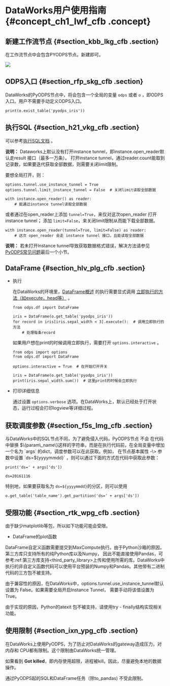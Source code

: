 # DataWorks用户使用指南 {#concept_ch1_lwf_cfb .concept}

## 新建工作流节点 {#section_kbb_lkg_cfb .section}

在工作流节点中会包含PYODPS节点。新建即可。

![](http://static-aliyun-doc.oss-cn-hangzhou.aliyuncs.com/assets/img/21169/153914349711645_zh-CN.png)

## ODPS入口 {#section_rfp_skg_cfb .section}

DataWorks的PyODPS节点中，将会包含一个全局的变量 `odps` 或者 `o` ，即ODPS入口。用户不需要手动定义ODPS入口。

```
print(o.exist_table('pyodps_iris'))
```

## 执行SQL {#section_h21_vkg_cfb .section}

可以参考[执行SQL文档](cn.zh-CN/用户指南/PyODPS/基本操作/SQL.md#) 。

**说明：** Dataworks上默认没有打开instance tunnel，即instance.open\_reader默认走result 接口（最多一万条）。 打开instance tunnel，通过reader.count能取到记录数，如果要迭代获取全部数据，则需要关闭limit限制。

要想全局打开，则：

```
options.tunnel.use_instance_tunnel = True
options.tunnel.limit_instance_tunnel = False  # 关闭limit读取全部数据

with instance.open_reader() as reader:
    # 能通过instance tunnel读取全部数据
```

或者通过在open\_reader上添加 `tunnel=True`，来仅对这次open\_reader 打开instance tunnel； 添加 `limit=False`，来关闭limit限制从而能下载全部数据。

```
with instance.open_reader(tunnel=True, limit=False) as reader:
    # 这次 open_reader 会走 instance tunnel 接口，且能读取全部数据
```

**说明：** 若未打开Instance tunnel导致获取数据格式错误，解决方法请参见[PyODPS常见问题](https://help.aliyun.com/knowledge_detail/88457.html)最后一个小节。

## DataFrame {#section_hlv_plg_cfb .section}

-   执行

    在DataWorks的环境里，[DataFrame概述](cn.zh-CN/用户指南/PyODPS/DataFrame/快速开始.md#) 的执行需要显式调用 [立即执行的方法（如execute，head等）](cn.zh-CN/.md#) 。

    ```
    from odps.df import DataFrame
    
    iris = DataFrame(o.get_table('pyodps_iris'))
    for record in iris[iris.sepal_width < 3].execute():  # 调用立即执行的方法
        # 处理每条record
    ```

    如果用户想在print的时候调用立即执行，需要打开 `options.interactive` 。

    ```
    from odps import options
    from odps.df import DataFrame
    
    options.interactive = True  # 在开始打开开关
    
    iris = DataFrame(o.get_table('pyodps_iris'))
    print(iris.sepal_width.sum())  # 这里print的时候会立即执行
    ```

-   打印详细信息

    通过设置 `options.verbose` 选项。在DataWorks上，默认已经处于打开状态，运行过程会打印logview等详细过程。


## 获取调度参数 {#section_f5s_lmg_cfb .section}

与DataWorks中的SQL节点不同，为了避免侵入代码，PyODPS节点 不会 在代码中替换 $\{param\_name\}这样的字符串，而是在执行代码前，在全局变量中增加一个名为 `args` 的dict，调度参数可以在此获取。例如， 在节点基本属性 -\> 参数中设置 `ds=${yyyymmdd}` ，则可以通过下面的方式在代码中获取此参数：

```
print('ds=' + args['ds'])
```

```
ds=20161116
```

特别地，如果要获取名为 `ds=${yyyymmdd}`的分区，则可以使用

```
o.get_table('table_name').get_partition('ds=' + args['ds'])
```

## 受限功能 {#section_rtk_wpg_cfb .section}

由于缺少matplotlib等包，所以如下功能可能会受限。

-   DataFrame的plot函数

DataFrame自定义函数需要提交到MaxCompute执行。由于Python沙箱的原因，第三方库只支持所有的纯Python库以及Numpy， 因此不能直接使用Pandas，可参考:ref:第三方库支持<third\_party\_library\>上传和使用所需的库。DataWorks中执行的非自定义函数代码可以使用平台预装的Numpy和Pandas。其他带有二进制代码的三方包不被支持。

由于兼容性的原因，在DataWorks中，options.tunnel.use\_instance\_tunnel默认设置为 False。如果需要全局开启Instance Tunnel， 需要手动将该值设置为True。

由于实现的原因，Python的atexit 包不被支持，请使用try - finally结构实现相关功能。

## 使用限制 {#section_ixn_ypg_cfb .section}

在DataWorks上使用PyODPS，为了防止对DataWorks的gateway造成压力，对内存和 CPU都有限制。这个限制由DataWorks统一管理。

如果看到 **Got killed**，即内存使用超限，进程被kill。因此，尽量避免本地的数据操作。

通过PyODPS起的SQL和DataFrame任务（除to\_pandas\) 不受此限制。

